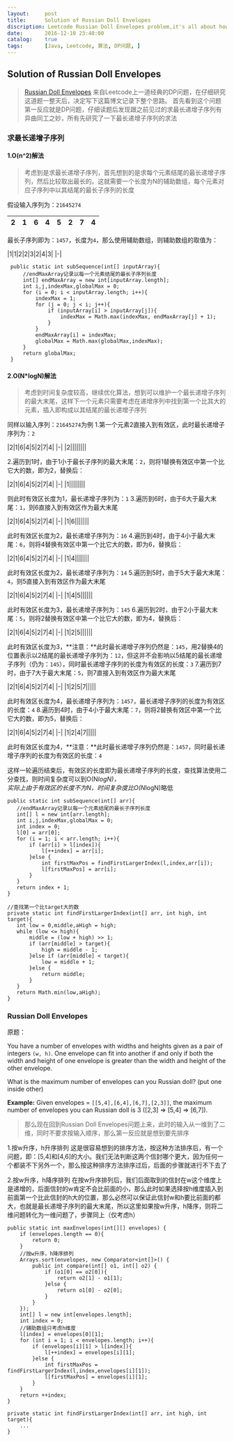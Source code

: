 ```yaml
---
layout:     post
title:      Solution of Russian Doll Envelopes
discription: Leetcode Russian Doll Envelopes problem,it's all about how to think and solve it
date:       2016-12-10 23:40:00
catalog:    true
tags:       [Java, Leetcode, 算法, DP问题, ]
---
```


## Solution of Russian Doll Envelopes

> [Russian Doll Envelopes](https://leetcode.com/problems/russian-doll-envelopes/) 来自Leetcode上一道经典的DP问题，在仔细研究这道题一整天后，决定写下这篇博文记录下整个思路。 首先看到这个问题第一反应就是DP问题，仔细读题后发现跟之前见过的求最长递增子序列有异曲同工之妙，所有先研究了一下最长递增子序列的求法

### 求最长递增子序列

#### 1.O(n^2)解法
> 考虑到是求最长递增子序列，首先想到的是求每个元素结尾的最长递增子序列，然后比较取出最长的。这就需要一个长度为N的辅助数组，每个元素对应子序列中以其结尾的最长子序列的长度

假设输入序列为：`21645274`

|2|1|6|4|5|2|7|4|
|-|-|-|-|-|-|-|-|

最长子序列即为：`1457`，长度为`4`，那么使用辅助数组，则辅助数组的取值为：

|1|1|2|2|3|2|4|3|
|-|

```
 public static int subSequence(int[] inputArray){
     //endMaxArray记录以每一个元素结尾的最长子序列长度
     int[] endMaxArray = new int[inputArray.length];
     int i,j,indexMax,globalMax = 0;
     for (i = 0; i < inputArray.length; i++){
         indexMax = 1;
         for (j = 0; j < i; j++){
             if (inputArray[i] > inputArray[j]){
                 indexMax = Math.max(indexMax, endMaxArray[j] + 1);
             }
         }
         endMaxArray[i] = indexMax;
         globalMax = Math.max(globalMax,indexMax);
     }
     return globalMax;
 }
```

#### 2.O(N*logN)解法
> 考虑到时间复杂度较高，继续优化算法，想到可以维护一个最长递增子序列的最大末尾，这样下一个元素只需要考虑在递增序列中找到第一个比其大的元素，插入即构成以其结尾的最长递增子序列

同样以输入序列：`21645274`为例
1.第一个元素2直接入到有效区，此时最长递增子序列为：`2`

|2|1|6|4|5|2|7|4| 
|-|
|2||||||||

2.遍历到1时，由于1小于最长子序列的最大末尾：`2`，则将1替换有效区中第一个比它大的数，即为2，替换后：

|2|1|6|4|5|2|7|4| 
|-|
|1||||||||

则此时有效区长度为1，最长递增子序列为：`1`
3.遍历到6时，由于6大于最大末尾：`1`，则6直接入到有效区作为最大末尾

|2|1|6|4|5|2|7|4| 
|-|
|1|6|||||||

此时有效区长度为2，最长递增子序列为：`16`
4.遍历到4时，由于4小于最大末尾：`6`，则将4替换有效区中第一个比它大的数，即为6，替换后：

|2|1|6|4|5|2|7|4| 
|-|
|1|4|||||||

此时有效区长度为2，最长递增子序列为：`14`
5.遍历到5时，由于5大于最大末尾：`4`，则5直接入到有效区作为最大末尾

|2|1|6|4|5|2|7|4| 
|-|
|1|4|5||||||

此时有效区长度为3，最长递增子序列为：`145`
6.遍历到2时，由于2小于最大末尾：`5`，则将2替换有效区中第一个比它大的数，即为4，替换后：

|2|1|6|4|5|2|7|4| 
|-|
|1|2|5||||||

此时有效区长度为3，**注意：**此时最长递增子序列仍然是：`145`，用2替换4的位置表示以2结尾的最长递增子序列为：`12`，但这并不会影响以5结尾的最长递增子序列（仍为：`145`），同时最长递增子序列的长度为有效区的长度：`3`
7.遍历到7时，由于7大于最大末尾：`5`，则7直接入到有效区作为最大末尾

|2|1|6|4|5|2|7|4| 
|-|
|1|2|5|7|||||

此时有效区长度为4，最长递增子序列为：`1457`，最长递增子序列的长度为有效区的长度：`4`
8.遍历到4时，由于4小于最大末尾：`7`，则将2替换有效区中第一个比它大的数，即为5，替换后：

|2|1|6|4|5|2|7|4| 
|-|
|1|2|4|7|||||

此时有效区长度为4，**注意：**此时最长递增子序列仍然是：`1457`，同时最长递增子序列的长度为有效区的长度：`4`

这样一轮遍历结束后，有效区的长度即为最长递增子序列的长度，查找算法使用二分查找，则时间复杂度可以到O(N*logN)，                      
实际上由于有效区的长度不为N，时间复杂度比O(N*logN)略低

```
public static int subSequence(int[] arr){
   //endMaxArray记录以每一个元素结尾的最长子序列长度
   int[] l = new int[arr.length];
   int i,j,indexMax,globalMax = 0;
   int index = 0;
   l[0] = arr[0];
   for (i = 1; i < arr.length; i++){
       if (arr[i] > l[index]){
           l[++index] = arr[i];
       }else {
           int firstMaxPos = findFirstLargerIndex(l,index,arr[i]);
           l[firstMaxPos] = arr[i];
       }
   }
   return index + 1;
}

//查找第一个比target大的数
private static int findFirstLargerIndex(int[] arr, int high, int target){
   int low = 0,middle,aHigh = high;
   while (low <= high){
       middle = (low + high) >> 1;
       if (arr[middle] > target){
           high = middle - 1;
       }else if (arr[middle] < target){
           low = middle + 1;
       }else {
           return middle;
       }
   }
   return Math.min(low,aHigh);
}
```

### Russian Doll Envelopes
原题：

You have a number of envelopes with widths and heights given as a pair of integers `(w, h)`. One envelope can fit into another if and only if both the width and height of one envelope is greater than the width and height of the other envelope.

What is the maximum number of envelopes can you Russian doll? (put one inside other)

**Example:**
Given envelopes = `[[5,4],[6,4],[6,7],[2,3]]`, the maximum number of envelopes you can Russian doll is 3 ([2,3] => [5,4] => [6,7]).
> 那么现在回到Russian Doll Envelopes问题上来，此时的输入从一维到了二维，同时不要求按输入顺序，那么第一反应就是想到要先排序

1.按w升序，h升序排列
这是很容易想到的排序方法，按这种方法排序后，有一个问题，即：[5,4]和[4,6]的大小。我们无法判断这两个信封哪个更大，因为任何一个都装不下另外一个，那么按这种排序方法排序过后，后面的步骤就进行不下去了

2.按w升序，h降序排列
在按w升序排列后，我们后面取到的信封在w这个维度上是递增的，后面信封的w肯定不会比前面的小，那么此时如果选择按h维度插入到前面第一个比此信封的h大的位置，那么必然可以保证此信封w和h要比前面的都大，也就是最长递增子序列的最大末尾，所以这里如果按w升序，h降序，则将二维问题转化为一维问题了，步骤同上（仅考虑h）

```
public static int maxEnvelopes(int[][] envelopes) {
    if (envelopes.length == 0){
        return 0;
    }
    //按w升序，h降序排列
    Arrays.sort(envelopes, new Comparator<int[]>() {
        public int compare(int[] o1, int[] o2) {
            if (o1[0] == o2[0]){
                return o2[1] - o1[1];
            }else {
                return o1[0] - o2[0];
            }
        }
    });
    int[] l = new int[envelopes.length];
    int index = 0;
    //辅助数组只考虑h维度
    l[index] = envelopes[0][1];
    for (int i = 1; i < envelopes.length; i++){
        if (envelopes[i][1] > l[index]){
            l[++index] = envelopes[i][1];
        }else {
            int firstMaxPos = findFirstLargerIndex(l,index,envelopes[i][1]);
            l[firstMaxPos] = envelopes[i][1];
        }
    }
    return ++index;
}

private static int findFirstLargerIndex(int[] arr, int high, int target){
    ...
}
```

